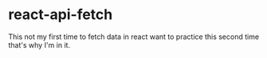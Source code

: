 # react-api-fetch
This not my first time to fetch data in react want to practice this second time that's why I'm in it.
